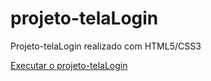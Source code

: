# projeto-telaLogin
 Projeto-telaLogin realizado com HTML5/CSS3

 <a href="https://vitorfidelis.github.io/projeto-telaLogin/">Executar o projeto-telaLogin</a>
